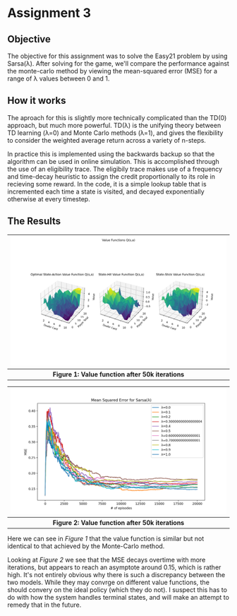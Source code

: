 # Assignment 3

## Objective

The objective for this assignment was to solve the Easy21 problem by using Sarsa(λ). After solving for the game, we'll compare the performance against the monte-carlo method by viewing the mean-squared error (MSE) for a range of λ values between 0 and 1.


## How it works

The aproach for this is slightly more technically complicated than the TD(0) approach, but much more powerful. TD(λ) is the unifying theory between TD learning (λ=0) and Monte Carlo methods (λ=1), and gives the flexibility to consider the weighted average return across a variety of n-steps.

In practice this is implemented using the backwards backup so that the algorithm can be used in online simulation. This is accomplished through the use of an eligibility trace. The eligibily trace makes use of a frequency and time-decay heuristic to assign the credit proportionally to its role in recieving some reward. In the code, it is a simple lookup table that is incremented each time a state is visited, and decayed exponentially otherwise at every timestep.

## The Results

<table>
  <tr>
    <th><img src="./images/assignment3/value.png" alt="Value functions" width ="500"></th>
  </tr>
  <tr>
    <th>
      Figure 1: Value function after 50k iterations
    </th>
  </tr>
</table>

<table>
  <tr>
    <th><img src="./images/assignment3/mse.png" alt="Mean Squared Error" width ="500"></th>
  </tr>
  <tr>
    <th>
      Figure 2: Value function after 50k iterations
    </th>
  </tr>
</table>

Here we can see in *Figure 1* that the value function is similar but not identical to that achieved by the Monte-Carlo method.

Looking at *Figure 2* we see that the MSE decays overtime with more iterations, but appears to reach an asymptote around 0.15, which is rather high. It's not entirely obvious why there is such a discrepancy between the two models. While they may convrge on different value functions, the should convery on the ideal policy (which they do not). I suspect this has to do with how the system handles terminal states, and will make an attempt to remedy that in the future.
